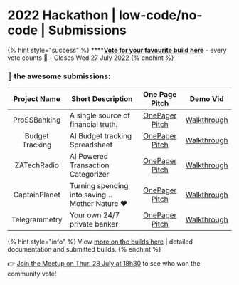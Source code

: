 # 2022 Hackathon | low-code/no-code | Submissions

{% hint style="success" %}
****[**Vote for your favourite build here**](https://8malmkzgvs8.typeform.com/to/mRPX4TQJ) - every vote counts 🦄 - Closes Wed 27 July 2022
{% endhint %}

### 👀 the awesome submissions:&#x20;

|   Project Name  | Short Description                              |                                             One Page Pitch                                            |                                              Demo Vid                                              |
| :-------------: | ---------------------------------------------- | :---------------------------------------------------------------------------------------------------: | :------------------------------------------------------------------------------------------------: |
|   ProSSBanking  | A single source of financial truth.            |  [OnePager Pitch](https://drive.google.com/file/d/12RYiGyLucTMObqXEwbCFPyquibtDUQen/view?usp=sharing) | [Walkthrough](https://drive.google.com/file/d/1V\_pLjoSQjy1XmTffe0lgjgaHatF4lopd/view?usp=sharing) |
| Budget Tracking | AI Budget tracking Spreadsheet                 |  [OnePager Pitch](https://drive.google.com/file/d/1Ng8I0mKufm7UVTlr4bd6ul181Qminj7R/view?usp=sharing) |  [Walkthrough](https://drive.google.com/file/d/1CDM7Myu4WyO-RztSHPVIdvoYSrW3aYw0/view?usp=sharing) |
|   ZATechRadio   | AI Powered Transaction Categorizer             |  [OnePager Pitch](https://drive.google.com/file/d/123e5JUwjsO3jORL9EX5sZdN5nEHr8F47/view?usp=sharing) |  [Walkthrough](https://drive.google.com/file/d/1oWhjem0AXijTzjThcquqdkp8caUk2wnC/view?usp=sharing) |
|  CaptainPlanet  | Turning spending into saving… Mother Nature ❤️ |  [OnePager Pitch](https://drive.google.com/file/d/1Ze5-hQ3rvGlN8vl25BNb53NK7LaVyk1Q/view?usp=sharing) |  [Walkthrough](https://drive.google.com/file/d/1gvJOav4V4ScLgP8lSLI99zfjJkwWuqj7/view?usp=sharing) |
|  Telegrammetry  | Your own 24/7 private banker                   | [OnePager Pitch](https://drive.google.com/file/d/1mLjBW\_xwABud0eNlDRaYmlz7zloa-wqf/view?usp=sharing) | [Walkthrough](https://drive.google.com/file/d/1bFM8l696\_5LiHA3eOWXcuqkEEquTRBBY/view?usp=sharing) |

{% hint style="info" %}
View [more on the builds here](https://docs.google.com/spreadsheets/d/1zhVFOl0QylRMF7pVjmClR\_Sg1XmBe7nSXvHd-\_7Wv54/edit?usp=sharing) | detailed documentation and submitted builds.
{% endhint %}

👉 [Join the Meetup on Thur. 28 July at 18h30](https://lu.ma/wuziga64) to see who won the community vote!
